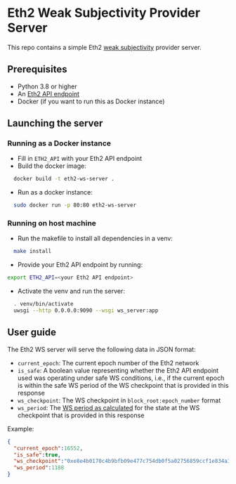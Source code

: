 # Eth2 Weak Subjectivity Provider Server

This repo contains a simple Eth2 [weak subjectivity](https://github.com/ethereum/eth2.0-specs/blob/dev/specs/phase0/weak-subjectivity.md) provider server.

## Prerequisites
- Python 3.8 or higher
- An [Eth2 API endpoint](https://ethereum.github.io/eth2.0-APIs/)
- Docker (if you want to run this as Docker instance)

## Launching the server
### Running as a Docker instance

- Fill in `ETH2_API` with your Eth2 API endpoint
- Build the docker image:
```bash
  docker build -t eth2-ws-server .
```
- Run as a docker instance:
```bash
  sudo docker run -p 80:80 eth2-ws-server
```

### Running on host machine

- Run the makefile to install all dependencies in a venv:
```bash
  make install
```
- Provide your Eth2 API endpoint by running:
```bash
export ETH2_API=<your Eth2 API endpoint>
```
- Activate the venv and run the server:
```bash
  . venv/bin/activate
  uwsgi --http 0.0.0.0:9090 --wsgi ws_server:app
```


## User guide

The Eth2 WS server will serve the following data in JSON format:
- `current_epoch`: The current epoch number of the Eth2 network
- `is_safe`: A boolean value representing whether the Eth2 API endpoint used was operating under safe WS conditions, i.e., if the current epoch is within the safe WS period of the WS checkpoint that is provided in this response
- `ws_checkpoint`: The WS checkpoint in `block_root:epoch_number` format
- `ws_period`: The [WS period as calculated](https://github.com/ethereum/eth2.0-specs/blob/dev/specs/phase0/weak-subjectivity.md#calculating-the-weak-subjectivity-period) for the state at the WS checkpoint that is provided in this response

Example:
```json
{
  "current_epoch":16552,
  "is_safe":true,
  "ws_checkpoint":"0xe8e4b0170c4b9bfb09e477c754db0f5a02756859ccf1e834a39dbafbe9292f3c:15601",
  "ws_period":1188
}
```
